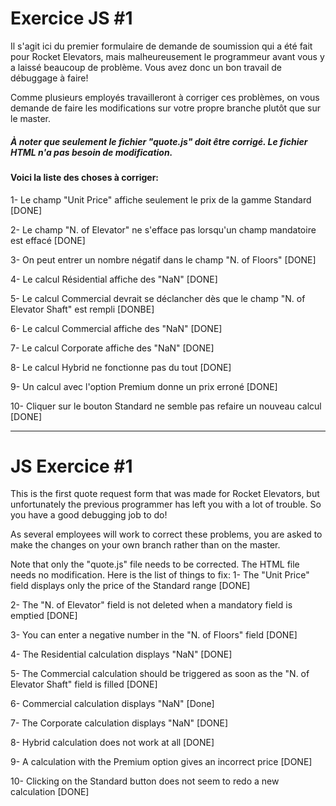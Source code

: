 # Exercice JS #1

Il s'agit ici du premier formulaire de demande de soumission qui a été fait pour Rocket Elevators, mais malheureusement le 
programmeur avant vous y a laissé beaucoup de problème. Vous avez donc un bon travail de débuggage à faire!

Comme plusieurs employés travailleront à corriger ces problèmes, on vous demande de faire les modifications sur votre propre branche plutôt que sur le master.

##### À noter que seulement le fichier "quote.js" doit être corrigé. Le fichier HTML n'a pas besoin de modification.

#### Voici la liste des choses à corriger:

1- Le champ "Unit Price" affiche seulement le prix de la gamme Standard [DONE]

2- Le champ "N. of Elevator" ne s'efface pas lorsqu'un champ mandatoire est effacé [DONE]

3- On peut entrer un nombre négatif dans le champ "N. of Floors" [DONE]

4- Le calcul Résidential affiche des "NaN" [DONE]

5- Le calcul Commercial devrait se déclancher dès que le champ "N. of Elevator Shaft" est rempli [DONBE]

6- Le calcul Commercial affiche des "NaN" [DONE]

7- Le calcul Corporate affiche des "NaN" [DONE]

8- Le calcul Hybrid ne fonctionne pas du tout [DONE]

9- Un calcul avec l'option Premium donne un prix erroné [DONE]

10- Cliquer sur le bouton Standard ne semble pas refaire un nouveau calcul [DONE]

------------------------------------------------------------------------------------------------------------------

# JS Exercice #1

This is the first quote request form that was made for Rocket Elevators, but unfortunately the previous programmer has left you with a lot of trouble. So you have a good debugging job to do!

As several employees will work to correct these problems, you are asked to make the changes on your own branch rather than on the master.

Note that only the "quote.js" file needs to be corrected. The HTML file needs no modification.
Here is the list of things to fix:
1- The "Unit Price" field displays only the price of the Standard range [DONE]

2- The "N. of Elevator" field is not deleted when a mandatory field is emptied [DONE]

3- You can enter a negative number in the "N. of Floors" field [DONE]

4- The Residential calculation displays "NaN" [DONE]

5- The Commercial calculation should be triggered as soon as the "N. of Elevator Shaft" field is filled [DONE]

6- Commercial calculation displays "NaN" [Done]

7- The Corporate calculation displays "NaN" [DONE]

8- Hybrid calculation does not work at all [DONE]

9- A calculation with the Premium option gives an incorrect price [DONE]

10- Clicking on the Standard button does not seem to redo a new calculation [DONE]
